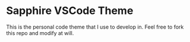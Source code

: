 # Sapphire VSCode Theme

This is the personal code theme that I use to develop in. Feel free to fork this repo and modify at will.
